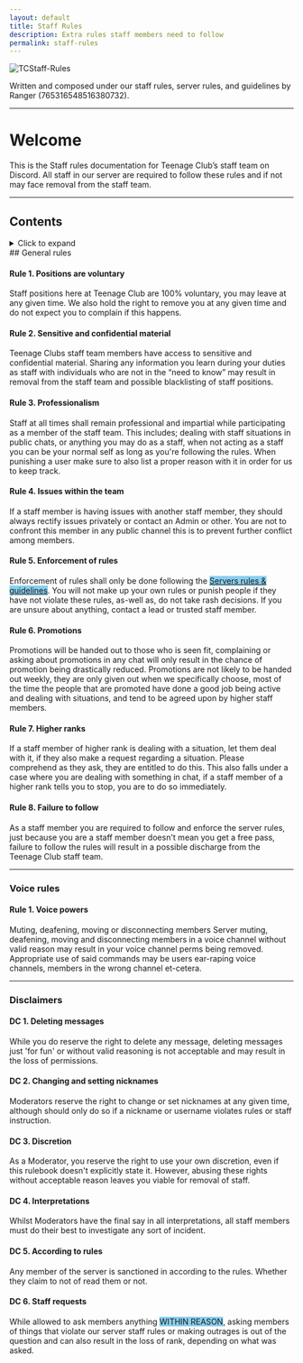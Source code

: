 ```yaml
---
layout: default
title: Staff Rules
description: Extra rules staff members need to follow
permalink: staff-rules
---
```


![TCStaff-Rules](https://ranger-4297.github.io/TeenageClub/assets/images/titles/TCSR.png)


Written and composed under our staff rules, server rules, and guidelines by Ranger (765316548516380732).

---

# Welcome
This is the Staff rules documentation for Teenage Club’s staff team on Discord. All staff in our server are required to
follow these rules and if not may face removal from the staff team.



---

## Contents

<details>
    <summary class="text-primary">Click to expand</summary>

<ul>
  <li><a href="#general-rules">General rules</a>
    <ul>
    <li><a href="#rule-1">Rule 1. Positions are voluntary</a></li>
    <li><a href="#rule-2">Rule 2. Sensitive and confidential material</a></li>
    <li><a href="#rule-3">Rule 3. Professionalism</a></li>
    <li><a href="#rule-4">Rule 4. Issues with the team</a></li>
    <li><a href="#rule-5">Rule 5. Enforcement of rules</a></li>
    <li><a href="#rule-6">Rule 6. Promotions</a></li>
    <li><a href="#rule-7">Rule 7. Higher ranks</a></li>
    <li><a href="#rule-8">Rule 8. Failure to follow</a></li>
    </ul>
  </li>
  <li><a href="#voice-rules">Voice rules</a>
    <ul>
    <li><a href="#vrule-1">Rule 1. Voice powers</a></li>
    </ul>
  </li>
  <li><a href="#disclaimers">Disclaimers</a>
    <ul>
    <li><a href="#dc-1">Deleting messages</a></li>
    <li><a href="#dc-2">Changing & setting nicknames</a></li>
    <li><a href="#dc-3">Discretion</a></li>
    <li><a href="#dc-4">Interpretation</a></li>
    <li><a href="#dc-5">Sanctioning according to rules</a></li>
    <li><a href="#dc-6">Staff requests</a></li>
    </ul>
  </li>
</ul>
</details>
## General rules

####  <a name="rule-1">Rule 1. Positions are voluntary</a>

Staff positions here at Teenage Club are 100% voluntary, you may leave at any given time. We also hold the right to
remove you at any given time and do not expect you to complain if this happens.


####  <a name="rule-2">Rule 2. Sensitive and confidential material</a>

Teenage Clubs staff team members have access to sensitive and confidential material. Sharing any information you learn
during your duties as staff with individuals who are not in the “need to know” may result in removal from the staff team
and possible blacklisting of staff positions.


#### <a name="rule-3">Rule 3. Professionalism</a>

Staff at all times shall remain professional and impartial while participating as a member of the staff team. This
includes; dealing with staff situations in public chats, or anything you may do as a staff, when not acting as a staff
you can be your normal self as long as you're following the rules. When punishing a user make sure to also list a proper
reason with it in order for us to keep track.


#### <a name="rule-4">Rule 4. Issues within the team</a>

If a staff member is having issues with another staff member, they should always rectify issues privately or contact an
Admin or other. You are not to confront this member in any public channel this is to prevent further conflict among
members.


#### <a name="rule-5">Rule 5. Enforcement of rules</a>

Enforcement of rules shall only be done following the <span style="background-color: #89cff0"><a href="Rules">Servers
        rules & guidelines</a></span>. You will not make up your own rules or punish people if they have not violate
these rules, as-well as, do not take rash decisions. If you are unsure about anything, contact a lead or trusted staff
member.

#### <a name="rule-6">Rule 6. Promotions</a>

Promotions will be handed out to those who is seen fit, complaining or asking about promotions in any chat will only
result in the chance of promotion being drastically reduced. Promotions are not likely to be handed out weekly, they are
only given out when we specifically choose, most of the time the people that are promoted have done a good job being
active and dealing with situations, and tend to be agreed upon by higher staff members.


#### <a name="rule-7">Rule 7. Higher ranks</a>

If a staff member of higher rank is dealing with a situation, let them deal with it, if they also make a request
regarding a situation. Please comprehend as they ask, they are entitled to do this. This also falls under a case where
you are dealing with something in chat, if a staff member of a higher rank tells you to stop, you are to do so
immediately.

#### <a name="rule-8">Rule 8. Failure to follow</a>

As a staff member you are required to follow and enforce the server rules, just because you are a staff member doesn't
mean you get a free pass, failure to follow the rules will result in a possible discharge from the Teenage Club staff
team.

---

### Voice rules

#### <a name="vrule-1">Rule 1. Voice powers</a>

Muting, deafening, moving or disconnecting members
Server muting, deafening, moving and disconnecting members in a voice channel without valid reason may result in your
voice channel perms being removed.
Appropriate use of said commands may be users ear-raping voice channels, members in the wrong channel et-cetera.

---

### Disclaimers

#### <a name="dc-1">DC 1. Deleting messages</a>

While you do reserve the right to delete any message, deleting messages just 'for fun' or without valid reasoning is not
acceptable and may result in the loss of permissions.

#### <a name="dc-2">DC 2. Changing and setting nicknames</a>

Moderators reserve the right to change or set nicknames at any given time, although should only do so if a nickname or username violates rules or staff instruction.

#### <a name="dc-3">DC 3. Discretion</a>

As a Moderator, you reserve the right to use your own discretion, even if this rulebook doesn't explicitly state it. However, abusing these rights without acceptable reason leaves you viable for removal of staff.

#### <a name="dc-4">DC 4. Interpretations</a>

Whilst Moderators have the final say in all interpretations, all staff members must do their best to investigate any sort of incident.

#### <a name="dc-5">DC 5. According to rules</a>

Any member of the server is sanctioned in according to the rules. Whether they claim to not of read them or not.

#### <a name="dc-6">DC 6. Staff requests</a>

While allowed to ask members anything <span style="background-color: #89cff0">WITHIN REASON</span>, asking members of things that violate our server staff rules or making outrages is out of the question and can also result in the loss of rank,
depending on what was asked.